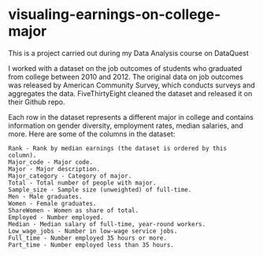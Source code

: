 # visualing-earnings-on-college-major
This is a project carried out during my Data Analysis course on DataQuest

I worked with a dataset on the job outcomes of students who graduated from college between 2010 and 2012. The original data on job outcomes was released by American Community Survey, which conducts surveys and aggregates the data. FiveThirtyEight cleaned the dataset and released it on their Github repo.

Each row in the dataset represents a different major in college and contains information on gender diversity, employment rates, median salaries, and more. Here are some of the columns in the dataset:

    Rank - Rank by median earnings (the dataset is ordered by this column).
    Major_code - Major code.
    Major - Major description.
    Major_category - Category of major.
    Total - Total number of people with major.
    Sample_size - Sample size (unweighted) of full-time.
    Men - Male graduates.
    Women - Female graduates.
    ShareWomen - Women as share of total.
    Employed - Number employed.
    Median - Median salary of full-time, year-round workers.
    Low_wage_jobs - Number in low-wage service jobs.
    Full_time - Number employed 35 hours or more.
    Part_time - Number employed less than 35 hours.
